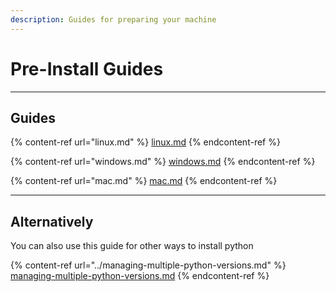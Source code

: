 ```yaml
---
description: Guides for preparing your machine
---
```


# Pre-Install Guides

***

## Guides

{% content-ref url="linux.md" %}
[linux.md](linux.md)
{% endcontent-ref %}

{% content-ref url="windows.md" %}
[windows.md](windows.md)
{% endcontent-ref %}

{% content-ref url="mac.md" %}
[mac.md](mac.md)
{% endcontent-ref %}



***

## Alternatively&#x20;

You can also use this guide for other ways to install python

{% content-ref url="../managing-multiple-python-versions.md" %}
[managing-multiple-python-versions.md](../managing-multiple-python-versions.md)
{% endcontent-ref %}

